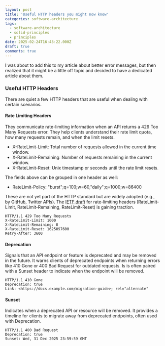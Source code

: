 ```yaml
---
layout: post
title: 'Useful HTTP headers you might now know'
categories: software-architecture
tags:
  - software-architecture
  - solid-principles
  - principles
date: 2025-02-24T16:43:22.000Z
draft: true
comments: true
---
```


I was about to add this to my article about better error messages, but then realized that it might be a little off topic and decided to have a dedicated article about them.

### Useful HTTP Headers

There are quiet a few HTTP headers that are useful when dealing with certain scenarios.

#### Rate Limiting Headers

They communicate rate-limiting information when an API returns a 429 Too Many Requests error. They help clients understand their rate limit quota, how many requests remain, and when the limit resets.

* X-RateLimit-Limit: Total number of requests allowed in the current time window.
* X-RateLimit-Remaining: Number of requests remaining in the current window.
* X-RateLimit-Reset: Unix timestamp or seconds until the rate limit resets.

The fields above can be grouped in one header as well:

* RateLimit-Policy: "burst";q=100;w=60,"daily";q=1000;w=86400

These are not yet part of the HTTP standard but are widely adopted (e.g., by GitHub, Twitter APIs). The [IETF draft](https://www.ietf.org/archive/id/draft-ietf-httpapi-ratelimit-headers-09.txt) for rate-limiting headers (RateLimit-Limit, RateLimit-Remaining, RateLimit-Reset) is gaining traction.

```text
HTTP/1.1 429 Too Many Requests
X-RateLimit-Limit: 1000
X-RateLimit-Remaining: 0
X-RateLimit-Reset: 1625097600
Retry-After: 3600
```

#### Deprecation

Signals that an API endpoint or feature is deprecated and may be removed in the future. It warns clients of deprecated endpoints when returning errors like 410 Gone or 400 Bad Request for outdated requests. Is is often paired with a Sunset header to indicate when the endpoint will be removed.

```text
HTTP/1.1 410 Gone
Deprecation: true
Link: <https://docs.example.com/migration-guide>; rel="alternate"
```

#### Sunset

Indicates when a deprecated API or resource will be removed. It provides a timeline for clients to migrate away from deprecated endpoints, often used with Deprecation.

```text
HTTP/1.1 400 Bad Request
Deprecation: true
Sunset: Wed, 31 Dec 2025 23:59:59 GMT
```
